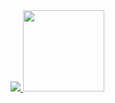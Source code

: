 <a href="https://github.com/x4cusx4cus">
    <img src="https://bad-apple-github-readme.vercel.app/api?show_bg=1&username=x4cusx4cus&count_private=true&show_icons=true&theme=buefy&hide_border=true">
</a>

<a href="https://github.com/x4cusx4cus">
    <img height="130px" src="https://bad-apple-github-readme.vercel.app/api/top-langs?show_bg=1&username=x4cusx4cus&theme=buefy&hide_border=true&hide=java,shell,batchfile">
</a>
